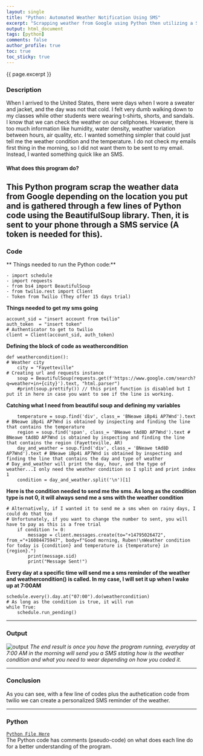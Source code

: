 ```yaml
---
layout: single
title: "Python: Automated Weather Notification Using SMS"
excerpt: "Scrapping weather from Google using Python then utilizing a SMS service to send customized messages based on the weather."
output: html_document
tags: [python]
comments: false
author_profile: true
toc: true
toc_sticky: true
---
```

{{ page.excerpt }}

### Description
When I arrived to the United States, there were days when I wore a sweater and jacket, and the day was not that cold. I felt very dumb walking down to my classes while other students were wearing t-shirts, shorts, and sandals. 
I know that we can check the weather on our cellphones. However, there is too much information like humidity, water density, weather variation between hours, air quality, etc. I wanted something simpler that could just tell me the weather condition and the temperature. I do not check my emails first thing in the morning, so I did not want them to be sent to my email. Instead, I wanted something quick like an SMS. 

#### What does this program do?
 This Python program scrap the weather data from Google depending on the location you put and is gathered through a few lines of Python code using the BeautifulSoup library. Then, it is sent to your phone through a SMS service (A token is needed for this).
------------------------------------------------------
### Code
** Things needed to run the Python code:**
```
- import schedule
- import requests
- from bs4 import BeautifulSoup
- from twilio.rest import Client
- Token from Twilio (They offer 15 days trial)
```

**Things needed to get my sms going**
```
account_sid = "insert account from twilio"
auth_token  = "insert token"
# Authenticator to get to twilio
client = Client(account_sid, auth_token)
```

**Defining the block of code as weathercondition**
```
def weathercondition():
# Weather city
	city = "Fayetteville"
# Creating url and requests instance
	soup = BeautifulSoup(requests.get(f'https://www.google.com/search?q=weather+in+{city}').text, "html.parser")
	#print(soup.prettify()) // this print function is disabled but I put it in here in case you want to see if the line is working.
```
**Catching what I need from beautiful soup and defining my variables**
```
	temperature = soup.find('div', class_= 'BNeawe iBp4i AP7Wnd').text # BNeawe iBp4i AP7Wnd is obtained by inspecting and finding the line that contains the temperature
	region = soup.find('span', class_= 'BNeawe tAd8D AP7Wnd').text # BNeawe tAd8D AP7Wnd is obtained by inspecting and finding the line that contains the region (Fayetteville, AR)
	day_and_weather = soup.find('div', class_= 'BNeawe tAd8D AP7Wnd').text # BNeawe iBp4i AP7Wnd is obtained by inspecting and finding the line that contains the day and type of weather
# Day_and_weather will print the day, hour, and the type of weather...I only need the weather condition so I split and print index 1
	condition = day_and_weather.split('\n')[1]
```

**Here is the condition needed to send me the sms. As long as the condition type is not 0, it will always send me a sms with the weather condition**
```
# Alternatively, if I wanted it to send me a sms when on rainy days, I could do that too
# Unfortunately, if you want to change the number to sent, you will have to pay as this is a free trial
	if condition != 0:
		message = client.messages.create(to="+14795026472", from_="+16084475947", body=f"Good morning, Ruben!\nWeather condition for today is {condition} and temperature is {temperature} in {region}.")
		print(message.sid)
		print("Message Sent!")
```

**Every day at a specific time will send me a sms reminder of the weather and weathercondition() is called. In my case, I will set it up when I wake up at 7:00AM**
```
schedule.every().day.at("07:00").do(weathercondition)
# As long as the condition is true, it will run
while True:
	schedule.run_pending()
```

---------------------------------

### Output
![output](https://user-images.githubusercontent.com/115122030/196613363-0caf92c0-1be7-43bc-9597-c05c4fc980a7.PNG)
*The end result is once you have the program running, everyday at 7:00 AM in the morning will send you a SMS stating how is the weather condition and what you need to wear depending on how you coded it.*
<br>

-----------------------------------------------------------
### Conclusion  
As you can see, with a few line of codes plus the authetication code from twilio we can create a personalized SMS reminder of the weather.  

---------------------------------------------------------------
### Python
[`Python File Here`](https://github.com/rfchungl/Projects-Portfolio/blob/main/Weather_Scrapping/Weather_Scrapper.py)  
The Python code has comments (pseudo-code) on what does each line do for a better understanding of the program. 
